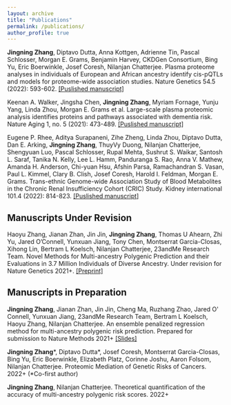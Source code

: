 ```yaml
---
layout: archive
title: "Publications"
permalink: /publications/
author_profile: true
--- 
```


**Jingning Zhang**, Diptavo Dutta, Anna Kottgen, Adrienne Tin, Pascal Schlosser, Morgan E. Grams, Benjamin Harvey, CKDGen Consortium, Bing Yu, Eric Boerwinkle, Josef Coresh, Nilanjan Chatterjee. Plasma proteome analyses in individuals of European and African ancestry identify cis-pQTLs and models for proteome-wide association studies. Nature Genetics 54.5 (2022): 593-602. [\[Puslished manuscript\]](https://www.nature.com/articles/s41588-022-01051-w)

Keenan A. Walker, Jingsha Chen, **Jingning Zhang**, Myriam Fornage, Yunju Yang, Linda Zhou, Morgan E. Grams et al. Large-scale plasma proteomic analysis identifies proteins and pathways associated with dementia risk. Nature Aging 1, no. 5 (2021): 473-489. [\[Puslished manuscript\]](https://www.nature.com/articles/s43587-021-00064-0)

Eugene P. Rhee, Aditya Surapaneni, Zihe Zheng, Linda Zhou, Diptavo Dutta, Dan E. Arking, **Jingning Zhang**, ThuyVy Duong, Nilanjan Chatterjee, Shengyuan Luo, Pascal Schlosser, Rupal Mehta, Sushrut S. Waikar, Santosh L. Saraf, Tanika N. Kelly, Lee L. Hamm, Panduranga S. Rao, Anna V. Mathew, Amanda H. Anderson, Chi-yuan Hsu, Afshin Parsa, Ramachandran S. Vasan, Paul L. Kimmel, Clary B. Clish, Josef Coresh, Harold I. Feldman, Morgan E. Grams. Trans-ethnic Genome-wide Association Study of Blood Metabolites in the Chronic Renal Insufficiency Cohort (CRIC) Study. Kidney international 101.4 (2022): 814-823. [\[Puslished manuscript\]](https://www.sciencedirect.com/science/article/pii/S0085253822000837?casa_token=EHhtO5KzujYAAAAA:YCEc1HM2_FdFVjIBpb345VCKpbKmQyT15XuY5sB8GCn1WxEqYnZs0j-Dm-c_pW8SDr801KMhwg)



Manuscripts Under Revision
------
Haoyu Zhang, Jianan Zhan, Jin Jin, **Jingning Zhang**, Thomas U Ahearn, Zhi Yu, Jared O’Connell, Yunxuan Jiang, Tony Chen, Montserrat Garcia-Closas, Xihong Lin, Bertram L Koelsch, Nilanjan Chatterjee, 23andMe Research Team. Novel Methods for Multi-ancestry Polygenic Prediction and their Evaluations in 3.7 Million Individuals of Diverse Ancestry. Under revision for Nature Genetics 2021+. [\[Preprint\]](https://www.biorxiv.org/content/10.1101/2022.03.24.485519v3)



Manuscripts in Preparation
------
**Jingning Zhang**, Jianan Zhan, Jin Jin, Cheng Ma, Ruzhang Zhao, Jared O' Connell, Yunxuan Jiang, 23andMe Research Team, Bertram L Koelsch, Haoyu Zhang, Nilanjan Chatterjee. An ensemble penalized regression method for multi-ancestry polygenic risk prediction. Prepared for submission to Nature Methods 2021+ [\[Slides\]](https://github.com/Jingning-Zhang/PROSPER/blob/main/PROSPER.pdf)

**Jingning Zhang**\*, Diptavo Dutta\*, Josef Coresh, Montserrat Garcia-Closas, Bing Yu, Eric Boerwinkle, Elizabeth Platz, Corinne Joshu, Aaron Folsom, Nilanjan Chatterjee. Proteomic Mediation of Genetic Risks of Cancers. 2022+ (\*Co-first author)

**Jingning Zhang**, Nilanjan Chatterjee. Theoretical quantification of the accuracy of multi-ancestry polygenic risk scores. 2022+


